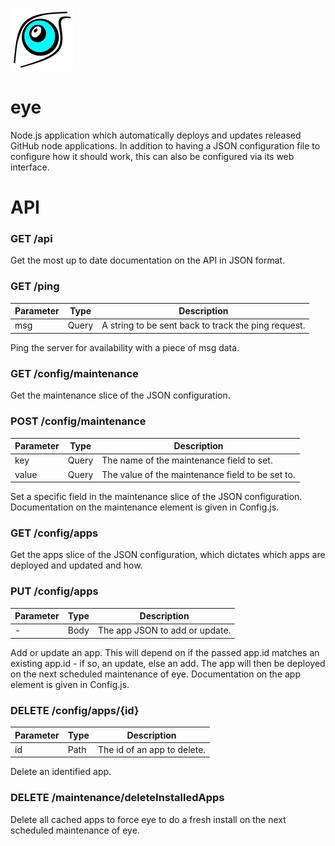 ![eye icon](https://github.com/Cygnut/eye/blob/master/public/images/EyeIcon-100x100-Transparent.png)
# eye
Node.js application which automatically deploys and updates released GitHub node applications. In addition to having a JSON configuration file to configure how it should work, this can also be configured via its web interface.

# API

### GET /api
Get the most up to date documentation on the API in JSON format.

### GET /ping

| Parameter | Type | Description |
| --------- | ---- | ----------- |
| msg | Query | A string to be sent back to track the ping request. |

Ping the server for availability with a piece of msg data.

### GET /config/maintenance

Get the maintenance slice of the JSON configuration.

### POST /config/maintenance

| Parameter | Type | Description |
| --------- | ---- | ----------- |
| key | Query | The name of the maintenance field to set. |
| value | Query | The value of the maintenance field to be set to. |

Set a specific field in the maintenance slice of the JSON configuration. Documentation on the maintenance element is given in Config.js.

### GET /config/apps

Get the apps slice of the JSON configuration, which dictates which apps are deployed and updated and how.

### PUT /config/apps

| Parameter | Type | Description |
| --------- | ---- | ----------- |
| - | Body | The app JSON to add or update. |

Add or update an app. This will depend on if the passed app.id matches an existing app.id - if so, an update, else an add. The app will then be deployed on the next scheduled maintenance of eye. Documentation on the app element is given in Config.js.

### DELETE /config/apps/{id}

| Parameter | Type | Description |
| --------- | ---- | ----------- |
| id | Path | The id of an app to delete. |

Delete an identified app.

### DELETE /maintenance/deleteInstalledApps

Delete all cached apps to force eye to do a fresh install on the next scheduled maintenance of eye.

